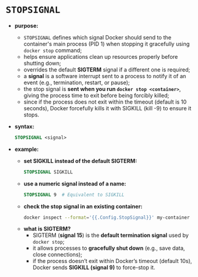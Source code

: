 # `STOPSIGNAL`

- **purpose:**
  - `STOPSIGNAL` defines which signal Docker should send to the container's main process (PID 1) when stopping it gracefully using `docker stop` command;
  - helps ensure applications clean up resources properly before shutting down;
  - overrides the default **SIGTERM** signal if a different one is required;
  - a **signal** is a software interrupt sent to a process to notify it of an event (e.g., termination, restart, or pause);
  - the stop signal is **sent when you run `docker stop <container>`**, giving the process time to exit before being forcibly killed;
  - since if the process does not exit within the timeout (default is 10 seconds), Docker forcefully kills it with SIGKILL (kill -9) to ensure it stops.
  
- **syntax:**

  ```dockerfile
  STOPSIGNAL <signal>
  ```

- **example:**
  - **set SIGKILL instead of the default SIGTERM:**
    ```dockerfile
    STOPSIGNAL SIGKILL
    ```
  - **use a numeric signal instead of a name:**
    ```dockerfile
    STOPSIGNAL 9  # Equivalent to SIGKILL
    ```
  - **check the stop signal in an existing container:**
    ```sh
    docker inspect --format='{{.Config.StopSignal}}' my-container
    ```
  - **what is SIGTERM?**
      - SIGTERM (**signal 15**) is the **default termination signal** used by `docker stop`;
      - it allows processes to **gracefully shut down** (e.g., save data, close connections);
      - if the process doesn’t exit within Docker’s timeout (default 10s), Docker sends **SIGKILL (signal 9)** to force-stop it.
